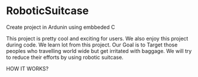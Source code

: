 # RoboticSuitcase
Create project in Ardunin using embbeded C

This project is pretty cool and exciting for users.
We also enjoy this project during code.
We learn lot from this project.
Our Goal is to Target those peoples who travelling world wide but get irritated with baggage.
We will try to reduce their efforts by using robotic suitcase.

HOW IT WORKS?
